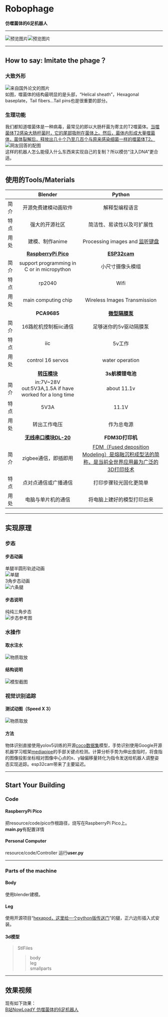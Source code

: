 # Robophage  
**仿噬菌体的6足机器人**  
***
![预览图片](Pictures/预览图2.png)![预览图片](Pictures/预览图1.png)    
***
## How to say: Imitate the phage？  
### 大致外形  
![来自国外论文的图片](Pictures/bacteriophage2.jpg)   
如图，噬菌体的结构最明显的是头部，“Helical sheath”，Hexagonal baseplate，Tail fibers...Tail pins也是很重要的部分。  
### 生理功能
我们都知道噬菌体是一种病毒，最常见的即以大肠杆菌为寄主的T2噬菌体。[当噬菌体T2感染大肠杆菌时，它的尾部吸附在菌体上。然后，菌体内形成大量噬菌体，菌体裂解后，释放出几十个乃至几百个与原来感染细菌一样的噬菌体T2。](http://zhidao.baidu.com/question/370795825/answer/3064369381)  
![网友回答的配图](https://iknow-pic.cdn.bcebos.com/c8177f3e6709c93d6c95af16913df8dcd00054ef)  
这样的机器人怎么能侵入什么东西来实现自己的复制？所以模仿“注入DNA”更合适。  
***
## 使用的Tools/Materials  
|       |**Blender**|**Python**|
|:----- |:-----:|:----:|
|简介   |开源免费建模动画软件|解释型编程语言|
|特点|强大的开源社区|简洁性、易读性以及可扩展性|
|用处  |建模、制作anime|Processing images and [监听键盘](https://blog.csdn.net/coco56/article/details/107847467) |
|       |**[RaspberryPi Pico](https://pico.org.cn/)**|**[ESP32cam](https://docs.ai-thinker.com/esp32-cam)**|
|简介    |support programming in C or in micropython|小尺寸摄像头模组 |
|特点|rp2040|Wifi|
|用处  |main computing chip|Wireless Images Transmission|
|       |**PCA9685**|**[微型隔膜泵](https://m.tb.cn/h.fEWZDlZ?tk=fhnS2oLF5j6)**|
|简介    |16路舵机控制板iic通信|足够迷你的5v驱动隔膜泵|
|特点|iic|5v工作|
|用处  |control 16 servos|water operation|
|       |**[转压模块](https://m.tb.cn/h.fvNk34G?tk=g5z52MGwKzn)**|**3s航模锂电池**|
|简介    |in:7V~28V out:5V3A,1.5A if have worked for a long time|about 11.1v|
|特点|5V3A|11.1V|
|用处  |转出工作电压|作为总电源|
|       |**[无线串口模块DL-20](https://item.taobao.com/item.htm?spm=a230r.1.14.24.12c4259eXgpoSP&id=573882263589&ns=1&abbucket=4#detail)**|**FDM3D打印机**|
|简介    |zigbee通信，即插即用|[FDM（Fused deposition Modeling）是熔融沉积成型法的简称，是当前全世界应用最为广泛的3D打印技术](https://zhuanlan.zhihu.com/p/392174214)|
|特点|点对点通信或广播通信|打印步骤较光固化更简单|
|用处  |电脑与单片机的通信|将电脑上建好的模型打印出来|  
***
## 实现原理  
### 步态  
#### 步态动画  
单腿半圆形轨迹动画  
![单腿](Pictures/单腿动.gif)  
3角步态动画  
![六条腿](Pictures/6腿动.gif)  
#### 步态说明  
纯纯三角步态  
![步态参考图](https://s2.51cto.com/images/blog/202109/27/7ff3b4724457d457d1847e6c0859d8e2.png?x-oss-process=image/watermark,size_16,text_QDUxQ1RP5Y2a5a6i,color_FFFFFF,t_30,g_se,x_10,y_10,shadow_20,type_ZmFuZ3poZW5naGVpdGk=)
### 水操作  
#### 取水注水  
![物质取放](Pictures/吸水吐水.gif)  
#### 结构说明  
![模型截图](Pictures/简易水循环系统.png)
### 视觉识别追踪  
#### 测试动图（Speed X 3）  
![物质取放](Pictures/图像识别手势控制.gif)  
#### 方法  
物体识别直接使用yolov5训练的开源[coco数据集](https://blog.csdn.net/qq_41185868/article/details/82939959)模型，手势识别使用Google开源机器学习框架[mediapipe](https://mediapipe.dev/)的手部关键点检测。计算分析手势为伸出食指时，将食指的图像投影坐标相对图像中心点的x、y轴偏移量转化为指令发送给机器人调整姿态实现追踪。esp32cam带来了主要延迟。  
***
## Start Your Building  
### Code  
#### RaspberryPi Pico  
  把resource/code/pico作根路径，烧写在RaspberryPi Pico上。  
**main.py**有配置详情  
#### Personal Computer  
  resource/code/Controller
  运行**user.py**
***
### Parts of the machine  
#### Body  
使用blender建模。  
#### Leg  
使用开源项目“[hexapod，这里给一个python版传送门](https://github.com/ViolinLee/PiHexa18)”的腿，正六边形插入式安装。  
#### 3d模型  
> StlFiles  
>> body  
>> leg  
>> smallparts  
***
## 效果视频  
现有如下效果：  
[B站NowLoadY 仿噬菌体的6足机器人](https://www.bilibili.com/video/BV1Ng41197Ls?share_source=copy_web)  
